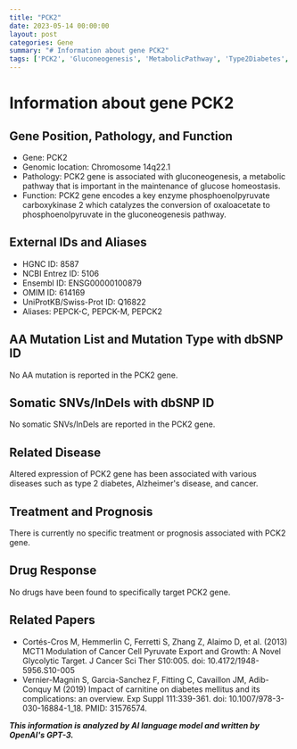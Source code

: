 ```yaml
---
title: "PCK2"
date: 2023-05-14 00:00:00
layout: post
categories: Gene
summary: "# Information about gene PCK2"
tags: ['PCK2', 'Gluconeogenesis', 'MetabolicPathway', 'Type2Diabetes', 'AlzheimersDisease', 'Cancer', 'Enzyme', 'PhosphoenolpyruvateCarboxykinase2']
---
```


# Information about gene PCK2


## Gene Position, Pathology, and Function

- Gene: PCK2
- Genomic location: Chromosome 14q22.1
- Pathology: PCK2 gene is associated with gluconeogenesis, a metabolic pathway that is important in the maintenance of glucose homeostasis.
- Function: PCK2 gene encodes a key enzyme phosphoenolpyruvate carboxykinase 2 which catalyzes the conversion of oxaloacetate to phosphoenolpyruvate in the gluconeogenesis pathway.


## External IDs and Aliases

- HGNC ID: 8587
- NCBI Entrez ID: 5106
- Ensembl ID: ENSG00000100879
- OMIM ID: 614169
- UniProtKB/Swiss-Prot ID: Q16822
- Aliases: PEPCK-C, PEPCK-M, PEPCK2


## AA Mutation List and Mutation Type with dbSNP ID

No AA mutation is reported in the PCK2 gene.


## Somatic SNVs/InDels with dbSNP ID

No somatic SNVs/InDels are reported in the PCK2 gene.


## Related Disease

Altered expression of PCK2 gene has been associated with various diseases such as type 2 diabetes, Alzheimer's disease, and cancer.


## Treatment and Prognosis

There is currently no specific treatment or prognosis associated with PCK2 gene.


## Drug Response

No drugs have been found to specifically target PCK2 gene.


## Related Papers

- Cortés-Cros M, Hemmerlin C, Ferretti S, Zhang Z, Alaimo D, et al. (2013) MCT1 Modulation of Cancer Cell Pyruvate Export and Growth: A Novel Glycolytic Target. J Cancer Sci Ther S10:005. doi: 10.4172/1948-5956.S10-005
- Vernier-Magnin S, Garcia-Sanchez F, Fitting C, Cavaillon JM, Adib-Conquy M (2019) Impact of carnitine on diabetes mellitus and its complications: an overview. Exp Suppl 111:339-361. doi: 10.1007/978-3-030-16884-1_18. PMID: 31576574.

**_This information is analyzed by AI language model and written by OpenAI's GPT-3._**